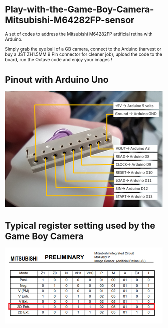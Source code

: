 # Play-with-the-Game-Boy-Camera-Mitsubishi-M64282FP-sensor
A set of codes to address the Mitsubishi M64282FP artificial retina with Arduino.

Simply grab the eye ball of a GB camera, connect to the Arduino (harvest or buy a JST ZH1.5MM 9 Pin connector for cleaner job), upload the code to the board, run the Octave code and enjoy your images !

# Pinout with Arduino Uno
![pinout](https://github.com/Raphael-Boichot/Play-with-the-Game-Boy-Camera-Mitsubishi-M64282FP-sensor/blob/main/pinout.png)

# Typical register setting used by the Game Boy Camera
![setting](https://github.com/Raphael-Boichot/Play-with-the-Game-Boy-Camera-Mitsubishi-M64282FP-sensor/blob/main/setting.png)
